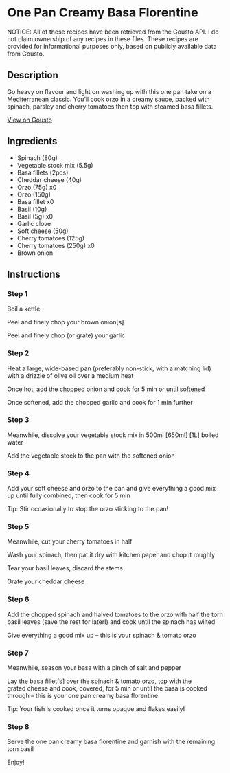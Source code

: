 # One Pan Creamy Basa Florentine

NOTICE: All of these recipes have been retrieved from the Gousto API. I do not claim ownership of any recipes in these files. These recipes are provided for informational purposes only, based on publicly available data from Gousto.

## Description

Go heavy on flavour and light on washing up with this one pan take on a Mediterranean classic. You’ll cook orzo in a creamy sauce, packed with spinach, parsley and cherry tomatoes then top with steamed basa fillets.

[View on Gousto](https://www.gousto.co.uk/recipes/cookbook/creamy-one-pot-fish-florentine-with-basil)

## Ingredients

- Spinach (80g)
- Vegetable stock mix (5.5g)
- Basa fillets (2pcs)
- Cheddar cheese (40g)
- Orzo (75g) x0
- Orzo (150g)
- Basa fillet x0
- Basil (10g)
- Basil (5g) x0
- Garlic clove
- Soft cheese (50g)
- Cherry tomatoes (125g)
- Cherry tomatoes (250g) x0
- Brown onion

## Instructions


### Step 1

Boil a kettle

Peel and finely chop your brown onion[s]

Peel and finely chop (or grate) your garlic


### Step 2

Heat a large, wide-based pan (preferably non-stick, with a matching lid) with a drizzle of olive oil over a medium heat

Once hot, add the chopped onion and cook for 5 min or until softened

Once softened, add the chopped garlic and cook for 1 min further


### Step 3

Meanwhile, dissolve your vegetable stock mix in 500ml <span class="text-purple">[650ml] </span><span class="text-danger">[1L]</span> boiled water

Add the vegetable stock to the pan with the softened onion


### Step 4

Add your soft cheese and orzo to the pan and give everything a good mix up until fully combined, then cook for 5 min

Tip: Stir occasionally to stop the orzo sticking to the pan!


### Step 5

Meanwhile, cut your cherry tomatoes in half

Wash your spinach, then pat it dry with kitchen paper and chop it roughly

Tear your basil leaves, discard the stems

Grate your cheddar cheese


### Step 6

Add the chopped spinach and halved tomatoes to the orzo with half the torn basil leaves (save the rest for later!) and cook until the spinach has wilted

Give everything a good mix up – this is your spinach & tomato orzo


### Step 7

Meanwhile, season your basa with a pinch of salt and pepper

Lay the basa fillet[s] over the spinach & tomato orzo, top with the grated cheese and cook, covered, for 5 min or until the basa is cooked through – this is your one pan creamy basa florentine

Tip: Your fish is cooked once it turns opaque and flakes easily!

### Step 8

Serve the one pan creamy basa florentine and garnish with the remaining torn basil

Enjoy!

